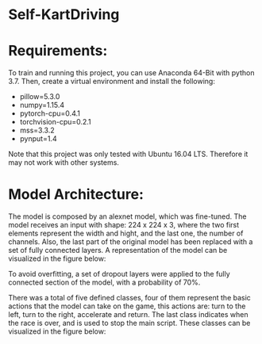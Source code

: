 # Self-KartDriving



# Requirements:
To train and running this project, you can use Anaconda 64-Bit with python 3.7. Then, create a virtual environment and install the following:

* pillow=5.3.0
* numpy=1.15.4
* pytorch-cpu=0.4.1
* torchvision-cpu=0.2.1
* mss=3.3.2
* pynput=1.4

Note that this project was only tested with Ubuntu 16.04 LTS. Therefore it may not work with other systems.


# Model Architecture:
The model is composed by an alexnet model, which was fine-tuned. The model receives an input with shape: 224 x 224 x 3, where the two first elements represent the width and hight, and the last one, the number of channels. Also, the last part of the original model has been replaced with a set of fully connected layers. A representation of the model can be visualized in the figure below:






To avoid overfitting, a set of dropout layers were applied to the fully connected section of the model, with a probability of 70%.


There was a total of five defined classes, four of them represent the basic actions that the model can take on the game, this actions are: turn to the left, turn to the right, accelerate and return. The last class indicates when the race is over, and is used to stop the main script. These classes can be visualized in the figure below:
